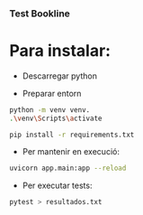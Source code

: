 ### Test Bookline

# Para instalar:

- Descarregar python

- Preparar entorn
```bash
python -m venv venv.
.\venv\Scripts\activate

pip install -r requirements.txt
```

- Per mantenir en execució:
``` bash
uvicorn app.main:app --reload  
```

- Per executar tests:

```bash
pytest > resultados.txt
```

